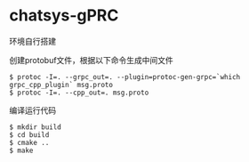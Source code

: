 # chatsys-gPRC
环境自行搭建

创建protobuf文件，根据以下命令生成中间文件
```shell
$ protoc -I=. --grpc_out=. --plugin=protoc-gen-grpc=`which grpc_cpp_plugin` msg.proto
$ protoc -I=. --cpp_out=. msg.proto
```
编译运行代码
```shell
$ mkdir build
$ cd build
$ cmake ..
$ make
```

